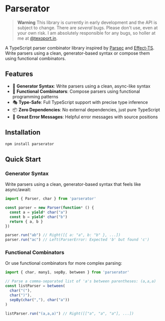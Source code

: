 # Parserator

> **Warning**
> This library is currently in early development and the API is subject to change. There are *several* bugs. Please don't use, even at your own risk. I am absolutely responsible for any bugs, so holler at me at [@texoport.in](https://bsky.app/profile/texoport.in).

A TypeScript parser combinator library inspired by [Parsec](https://github.com/haskell/parsec) and [Effect-TS](https://github.com/Effect-ts/Effect). Write parsers using a clean, generator-based syntax or compose them using functional combinators.

## Features

* 🎯 **Generator Syntax**: Write parsers using a clean, async-like syntax
* 🔧 **Functional Combinators**: Compose parsers using functional programming patterns
* 🎭 **Type-Safe**: Full TypeScript support with precise type inference
* 📦 **Zero Dependencies**: No external dependencies, just pure TypeScript
* 🐛 **Great Error Messages**: Helpful error messages with source positions

## Installation

```bash
npm install parserator
```

## Quick Start

### Generator Syntax

Write parsers using a clean, generator-based syntax that feels like async/await:

```typescript
import { Parser, char } from 'parserator'

const parser = new Parser(function* () {
  const a = yield* char("a")
  const b = yield* char("b")
  return { a, b }
})

parser.run("ab") // Right([{ a: "a", b: "b" }, ...])
parser.run("ac") // Left(ParserError: Expected 'b' but found 'c')
```

### Functional Combinators

Or use functional combinators for more complex parsing:

```typescript
import { char, many1, sepBy, between } from 'parserator'

// Parse a comma-separated list of 'a's between parentheses: (a,a,a)
const listParser = between(
  char("("),
  char(")"),
  sepBy(char(","), char("a"))
)

listParser.run("(a,a,a)") // Right([["a", "a", "a"], ...])
```
